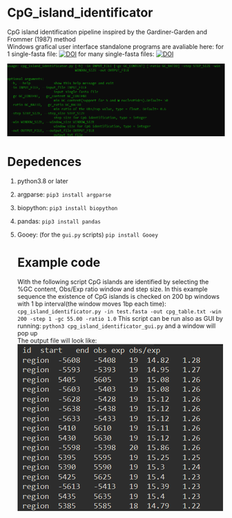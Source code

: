 # CpG_island_identificator

CpG island identification pipeline inspired by the  Gardiner-Garden and Frommer (1987) method   
Windows grafical user interface standalone programs are avaliable here: 
for 1 single-fasta file: [![DOI](https://zenodo.org/badge/DOI/10.5281/zenodo.5806729.svg)](https://doi.org/10.5281/zenodo.5806729)
for many single-fasta files: [![DOI](https://zenodo.org/badge/DOI/10.5281/zenodo.5807776.svg)](https://doi.org/10.5281/zenodo.5807776)

![](img/arguments.png) 

# **Depedences**

1. python3.8 or later

2. argparse: `pip3 install argparse`  

3. biopython: `pip3 install biopython`

4. pandas: `pip3 install pandas`  

5. Gooey: (for the `gui.py` scripts) `pip install Gooey`
   
   # **Example code**
   
   With the following script CpG islands are identified by selecting the %GC content, Obs/Exp ratio  window and step size. In this example sequence the existence of CpG islands is checked on 200 bp windows with 1 bp interval(the window moves 1bp each time):                     
   `cpg_island_identificator.py -in test.fasta -out cpg_table.txt -win 200 -step 1 -gc 55.00 -ratio 1.0`
   This script can be run also as GUI by running: `python3 cpg_island_identificator_gui.py` and a window will pop up                                                      
   The output file will look like: 
   ![](img/example.png)